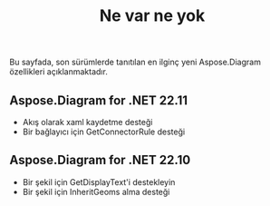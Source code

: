 ﻿---
title: Ne var ne yok
linktitle: Ne var ne yok
type: docs
weight: 5
url: /tr/net/whatsnew/
description: Aspose.Diagram for .NET expands and enhances daily. On this page, you can learn about the huge and most interesting features of the product
sitemap:
changefreq: monthl
priority: 0.8
lastmod: 2022-01-2
---
Bu sayfada, son sürümlerde tanıtılan en ilginç yeni Aspose.Diagram özellikleri açıklanmaktadır.

## Aspose.Diagram for .NET 22.11

* Akış olarak xaml kaydetme desteği
* Bir bağlayıcı için GetConnectorRule desteği

## Aspose.Diagram for .NET 22.10

* Bir şekil için GetDisplayText'i destekleyin
* Bir şekil için InheritGeoms alma desteği

